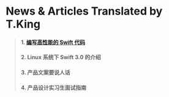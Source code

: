 News & Articles Translated by T.King
===========



> #### 1. [编写高性能的 Swift 代码]()
> #### 2. Linux 系统下 Swift 3.0 的介绍
> #### 3. 产品文案要说人话
> #### 4. 产品设计实习生面试指南
